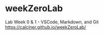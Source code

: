 # weekZeroLab
Lab Week 0 &amp; 1 - VSCode, Markdown, and Git
https://calciner.github.io/weekZeroLab/
